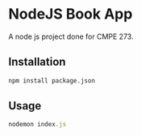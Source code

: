 # NodeJS Book App

A node js project done for CMPE 273.

## Installation



```bash
npm install package.json
```

## Usage

```javascript
nodemon index.js
```
